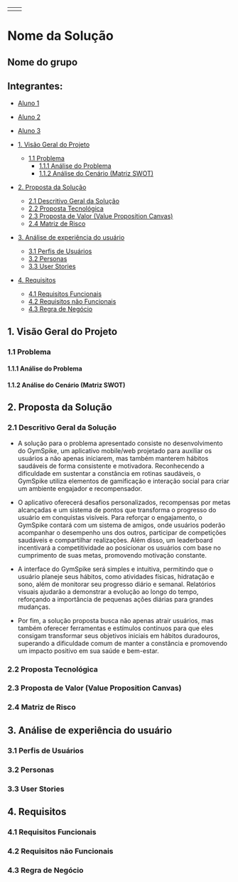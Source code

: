 <table>
<tr>
<Table>
  <tr>
    <td>
      <a href= ""><img src="" alt="" border="0">
    </td>
    <td>
      <a href= ""><img src="" alt="" border="0"></a>
    </td>
  </tr>
</table>

# Nome da Solução

## Nome do grupo

## Integrantes:

- <a href="https://www.linkedin.com/in/">Aluno 1</a>
- <a href="https://www.linkedin.com/in/">Aluno 2</a>
- <a href="https://www.linkedin.com/in/">Aluno 3</a>

- [1. Visão Geral do Projeto](#1-visão-geral-do-projeto)
  - [1.1 Problema](#11-problema)
    - [1.1.1 Análise do Problema](#111-análise-do-problema)
    - [1.1.2 Análise do Cenário (Matriz SWOT)](#112-análise-do-cenário-matriz-swot)
- [2. Proposta da Solução](#2-proposta-da-solução)
  - [2.1 Descritivo Geral da Solução](#21-descritivo-geral-da-solução)
  - [2.2 Proposta Tecnológica](#22-proposta-tecnológica)
  - [2.3 Proposta de Valor (Value Proposition Canvas)](#23-proposta-de-valor-value-proposition-canvas)
  - [2.4 Matriz de Risco](#24-matriz-de-risco)
- [3. Análise de experiência do usuário](#3-análise-de-experiência-do-usuário)
  - [3.1 Perfis de Usuários](#31-perfis-de-usuários)
  - [3.2 Personas](#32-personas)
  - [3.3 User Stories](#33-user-stories)
- [4. Requisitos](#4-requisitos)
  - [4.1 Requisitos Funcionais](#41-requisitos-funcionais-requisitos-funcionais)
  - [4.2 Requisitos não Funcionais](#42-requisitos-não-funcionais)
  - [4.3 Regra de Negócio](#43-regra-de-negócio)

## 1. Visão Geral do Projeto

### 1.1 Problema

#### 1.1.1 Análise do Problema

#### 1.1.2 Análise do Cenário (Matriz SWOT)

## 2. Proposta da Solução

### 2.1 Descritivo Geral da Solução

- A solução para o problema apresentado consiste no desenvolvimento do GymSpike, um aplicativo mobile/web projetado para auxiliar os usuários a não apenas iniciarem, mas também manterem hábitos saudáveis de forma consistente e motivadora. Reconhecendo a dificuldade em sustentar a constância em rotinas saudáveis, o GymSpike utiliza elementos de gamificação e interação social para criar um ambiente engajador e recompensador.

- O aplicativo oferecerá desafios personalizados, recompensas por metas alcançadas e um sistema de pontos que transforma o progresso do usuário em conquistas visíveis. Para reforçar o engajamento, o GymSpike contará com um sistema de amigos, onde usuários poderão acompanhar o desempenho uns dos outros, participar de competições saudáveis e compartilhar realizações. Além disso, um leaderboard incentivará a competitividade ao posicionar os usuários com base no cumprimento de suas metas, promovendo motivação constante.

- A interface do GymSpike será simples e intuitiva, permitindo que o usuário planeje seus hábitos, como atividades físicas, hidratação e sono, além de monitorar seu progresso diário e semanal. Relatórios visuais ajudarão a demonstrar a evolução ao longo do tempo, reforçando a importância de pequenas ações diárias para grandes mudanças.

- Por fim, a solução proposta busca não apenas atrair usuários, mas também oferecer ferramentas e estímulos contínuos para que eles consigam transformar seus objetivos iniciais em hábitos duradouros, superando a dificuldade comum de manter a constância e promovendo um impacto positivo em sua saúde e bem-estar.

### 2.2 Proposta Tecnológica

### 2.3 Proposta de Valor (Value Proposition Canvas)

### 2.4 Matriz de Risco

## 3. Análise de experiência do usuário

### 3.1 Perfis de Usuários

### 3.2 Personas

### 3.3 User Stories

## 4. Requisitos

### 4.1 Requisitos Funcionais

### 4.2 Requisitos não Funcionais

### 4.3 Regra de Negócio
